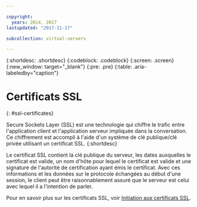 ```yaml
---

copyright:
  years: 2014, 2017
lastupdated: "2017-11-17"

subcollection: virtual-servers

---
```


{:shortdesc: .shortdesc}
{:codeblock: .codeblock}
{:screen: .screen}
{:new_window: target="_blank"}
{:pre: .pre}
{:table: .aria-labeledby="caption"}

# Certificats SSL
{: #ssl-certificates}

Secure Sockets Layer (SSL) est une technologie qui chiffre le trafic entre l'application client et l'application serveur impliquée dans la conversation. Ce chiffrement est accompli à l'aide d'un système de clé publique/clé privée utilisant un certificat SSL.
{:shortdesc}

Le certificat SSL contient la clé publique du serveur, les dates auxquelles le certificat est valide, un nom d'hôte pour lequel le certificat est valide et une signature de l'autorité de certification ayant émis le certificat. Avec ces informations et les données sur le protocole échangées au début d'une session, le client peut être raisonnablement assuré que le serveur est celui avec lequel il a l'intention de parler.

Pour en savoir plus sur les certificats SSL, voir [Initiation aux certificats SSL](/docs/infrastructure/ssl-certificates?topic=ssl-certificates-getting-started-tutorial).
